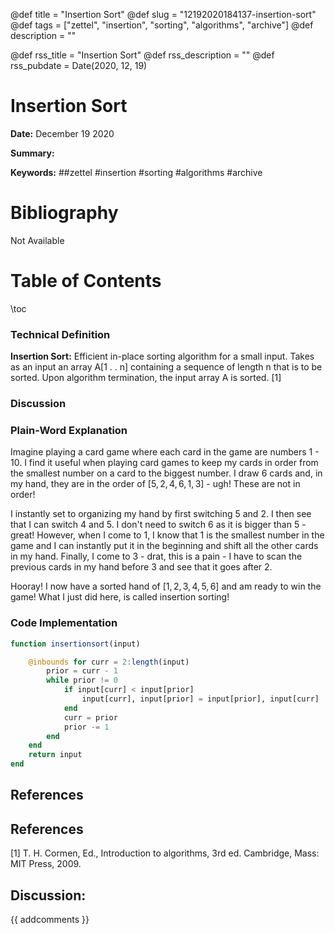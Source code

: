 @def title = "Insertion Sort"
@def slug = "12192020184137-insertion-sort"
@def tags = ["zettel", "insertion", "sorting", "algorithms", "archive"]
@def description = ""

@def rss_title = "Insertion Sort"
@def rss_description = ""
@def rss_pubdate = Date(2020, 12, 19)


Insertion Sort
=========

**Date:** December 19 2020

**Summary:** 

**Keywords:** ##zettel #insertion #sorting #algorithms  #archive

Bibliography
==========

Not Available

Table of Contents
=========

\toc

### Technical Definition

**Insertion Sort:** Efficient in-place sorting algorithm for a small input. Takes as an input an array A[1 . . n] containing a sequence of length n that is to be sorted. Upon algorithm termination, the input array A is sorted. [1]

### Discussion

### Plain-Word Explanation

Imagine playing a card game where each card in the game are numbers 1 - 10. I find it useful when playing card games to keep my cards in order from the smallest number on a card to the biggest number. I draw 6 cards and, in my hand, they are in the order of $[5, 2, 4, 6, 1, 3]$ - ugh! These are not in order!

I instantly set to organizing my hand by first switching $5$ and $2$. I then see that I can switch $4$ and $5$. I don't need to switch $6$ as it is bigger than $5$ - great! However, when I come to $1$, I know that $1$ is the smallest number in the game and I can instantly put it in the beginning and shift all the other cards in my hand. Finally, I come to $3$ - drat, this is a pain - I have to scan the previous cards in my hand before $3$ and see that it goes after $2$. 

Hooray! I now have a sorted hand of $[1, 2, 3, 4, 5, 6]$ and am ready to win the game! What I just did here, is called insertion sorting!

### Code Implementation

```julia
function insertionsort(input)

    @inbounds for curr = 2:length(input)
        prior = curr - 1
        while prior != 0
            if input[curr] < input[prior]
                input[curr], input[prior] = input[prior], input[curr]
            end
            curr = prior
            prior -= 1
        end
    end
    return input
end
```

## References

## References

[1] T. H. Cormen, Ed., Introduction to algorithms, 3rd ed. Cambridge, Mass: MIT Press, 2009.
## Discussion: 

{{ addcomments }}

